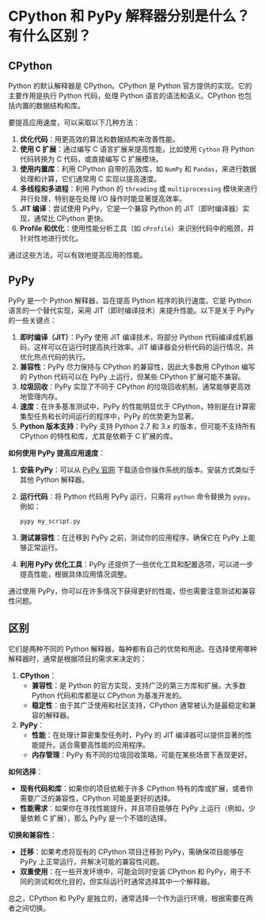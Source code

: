 # CPython 和 PyPy 解释器分别是什么？有什么区别？

## CPython

Python 的默认解释器是 CPython。CPython 是 Python 官方提供的实现。它的主要作用是执行 Python 代码，处理 Python 语言的语法和语义。CPython 也包括内置的数据结构和库。

要提高应用速度，可以采取以下几种方法：

1. **优化代码**：用更高效的算法和数据结构来改善性能。
2. **使用 C 扩展**：通过编写 C 语言扩展来提高性能，比如使用 `Cython` 将 Python 代码转换为 C 代码，或直接编写 C 扩展模块。
3. **使用内置库**：利用 CPython 自带的高效库，如 `NumPy` 和 `Pandas`，来进行数据处理和计算，它们通常用 C 实现以提高速度。
4. **多线程和多进程**：利用 Python 的 `threading` 或 `multiprocessing` 模块来进行并行处理，特别是在处理 I/O 操作时能显著提高效率。
5. **JIT 编译**：尝试使用 PyPy，它是一个兼容 Python 的 JIT（即时编译器）实现，通常比 CPython 更快。
6. **Profile 和优化**：使用性能分析工具（如 `cProfile`）来识别代码中的瓶颈，并针对性地进行优化。

通过这些方法，可以有效地提高应用的性能。

## PyPy

PyPy 是一个 Python 解释器，旨在提高 Python 程序的执行速度。它是 Python 语言的一个替代实现，采用 JIT（即时编译技术）来提升性能。以下是关于 PyPy 的一些关键点：

1. **即时编译（JIT）**：PyPy 使用 JIT 编译技术，将部分 Python 代码编译成机器码，这样可以在运行时提高执行效率。JIT 编译器会分析代码的运行情况，并优化热点代码的执行。
2. **兼容性**：PyPy 尽力保持与 CPython 的兼容性，因此大多数用 CPython 编写的 Python 代码可以在 PyPy 上运行，但某些 CPython 扩展可能不兼容。
3. **垃圾回收**：PyPy 实现了不同于 CPython 的垃圾回收机制，通常能够更高效地管理内存。
4. **速度**：在许多基准测试中，PyPy 的性能明显优于 CPython，特别是在计算密集型任务和长时间运行的程序中，PyPy 的优势更为显著。
5. **Python 版本支持**：PyPy 支持 Python 2.7 和 3.x 的版本，但可能不支持所有 CPython 的特性和库，尤其是依赖于 C 扩展的库。

**如何使用 PyPy 提高应用速度**：

1. **安装 PyPy**：可以从 [PyPy 官网](https://www.pypy.org/) 下载适合你操作系统的版本。安装方式类似于其他 Python 解释器。

2. **运行代码**：将 Python 代码用 PyPy 运行，只需将 `python` 命令替换为 `pypy`。例如：

   ```sh
   pypy my_script.py
   ```

3. **测试兼容性**：在迁移到 PyPy 之前，测试你的应用程序，确保它在 PyPy 上能够正常运行。

4. **利用 PyPy 优化工具**：PyPy 还提供了一些优化工具和配置选项，可以进一步提高性能，根据具体应用情况调整。

通过使用 PyPy，你可以在许多情况下获得更好的性能，但也需要注意测试和兼容性问题。

## 区别

它们是两种不同的 Python 解释器，每种都有自己的优势和用途。在选择使用哪种解释器时，通常是根据项目的需求来决定的：

1. **CPython**：
   - **兼容性**：是 Python 的官方实现，支持广泛的第三方库和扩展。大多数 Python 代码和库都是以 CPython 为基准开发的。
   - **稳定性**：由于其广泛使用和社区支持，CPython 通常被认为是最稳定和兼容的解释器。
2. **PyPy**：
   - **性能**：在处理计算密集型任务时，PyPy 的 JIT 编译器可以提供显著的性能提升。适合需要高性能的应用程序。
   - **内存管理**：PyPy 有不同的垃圾回收策略，可能在某些场景下表现更好。

**如何选择**：

- **现有代码和库**：如果你的项目依赖于许多 CPython 特有的库或扩展，或者你需要广泛的兼容性，CPython 可能是更好的选择。
- **性能需求**：如果你在寻找性能提升，并且项目能够在 PyPy 上运行（例如，少量依赖 C 扩展），那么 PyPy 是一个不错的选择。

**切换和兼容性**：

- **迁移**：如果考虑将现有的 CPython 项目迁移到 PyPy，需确保项目能够在 PyPy 上正常运行，并解决可能的兼容性问题。
- **双重使用**：在一些开发环境中，可能会同时安装 CPython 和 PyPy，用于不同的测试和优化目的，但实际运行时通常选择其中一个解释器。

总之，CPython 和 PyPy 是独立的，通常选择一个作为运行环境，根据需要在两者之间切换。
